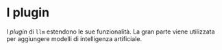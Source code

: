 # I plugin

I *plugin* di `llm` estendono le sue funzionalità. La gran parte viene utilizzata per aggiungere modelli di intelligenza artificiale.
